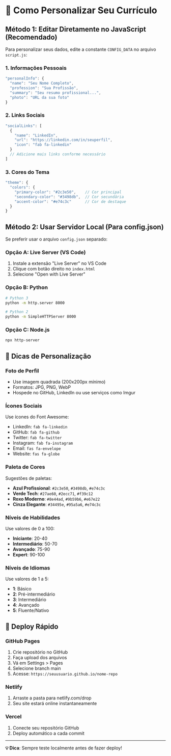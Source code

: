# 🎨 Como Personalizar Seu Currículo

## Método 1: Editar Diretamente no JavaScript (Recomendado)

Para personalizar seus dados, edite a constante `CONFIG_DATA` no arquivo `script.js`:

### 1. Informações Pessoais
```javascript
"personalInfo": {
  "name": "Seu Nome Completo",
  "profession": "Sua Profissão",
  "summary": "Seu resumo profissional...",
  "photo": "URL da sua foto"
}
```

### 2. Links Sociais
```javascript
"socialLinks": [
  {
    "name": "LinkedIn",
    "url": "https://linkedin.com/in/seuperfil",
    "icon": "fab fa-linkedin"
  }
  // Adicione mais links conforme necessário
]
```

### 3. Cores do Tema
```javascript
"theme": {
  "colors": {
    "primary-color": "#2c3e50",    // Cor principal
    "secondary-color": "#3498db",  // Cor secundária
    "accent-color": "#e74c3c"      // Cor de destaque
  }
}
```

## Método 2: Usar Servidor Local (Para config.json)

Se preferir usar o arquivo `config.json` separado:

### Opção A: Live Server (VS Code)
1. Instale a extensão "Live Server" no VS Code
2. Clique com botão direito no `index.html`
3. Selecione "Open with Live Server"

### Opção B: Python
```bash
# Python 3
python -m http.server 8000

# Python 2
python -m SimpleHTTPServer 8000
```

### Opção C: Node.js
```bash
npx http-server
```

## 🎯 Dicas de Personalização

### Foto de Perfil
- Use imagem quadrada (200x200px mínimo)
- Formatos: JPG, PNG, WebP
- Hospede no GitHub, LinkedIn ou use serviços como Imgur

### Ícones Sociais
Use ícones do Font Awesome:
- LinkedIn: `fab fa-linkedin`
- GitHub: `fab fa-github`
- Twitter: `fab fa-twitter`
- Instagram: `fab fa-instagram`
- Email: `fas fa-envelope`
- Website: `fas fa-globe`

### Paleta de Cores
Sugestões de paletas:
- **Azul Profissional**: `#2c3e50`, `#3498db`, `#e74c3c`
- **Verde Tech**: `#27ae60`, `#2ecc71`, `#f39c12`
- **Roxo Moderno**: `#8e44ad`, `#9b59b6`, `#e67e22`
- **Cinza Elegante**: `#34495e`, `#95a5a6`, `#e74c3c`

### Níveis de Habilidades
Use valores de 0 a 100:
- **Iniciante**: 20-40
- **Intermediário**: 50-70
- **Avançado**: 75-90
- **Expert**: 90-100

### Níveis de Idiomas
Use valores de 1 a 5:
- **1**: Básico
- **2**: Pré-intermediário
- **3**: Intermediário
- **4**: Avançado
- **5**: Fluente/Nativo

## 🚀 Deploy Rápido

### GitHub Pages
1. Crie repositório no GitHub
2. Faça upload dos arquivos
3. Vá em Settings > Pages
4. Selecione branch main
5. Acesse: `https://seuusuario.github.io/nome-repo`

### Netlify
1. Arraste a pasta para netlify.com/drop
2. Seu site estará online instantaneamente

### Vercel
1. Conecte seu repositório GitHub
2. Deploy automático a cada commit

---

**💡 Dica**: Sempre teste localmente antes de fazer deploy!